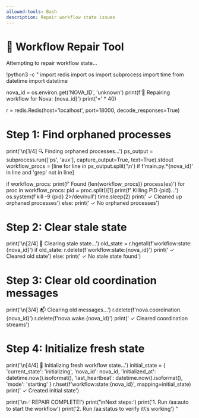 ```yaml
---
allowed-tools: Bash
description: Repair workflow state issues
---
```


# 🔧 Workflow Repair Tool

Attempting to repair workflow state...

!python3 -c "
import redis
import os
import subprocess
import time
from datetime import datetime

nova_id = os.environ.get('NOVA_ID', 'unknown')
print(f'🔧 Repairing workflow for Nova: {nova_id}')
print('=' * 40)

r = redis.Redis(host='localhost', port=18000, decode_responses=True)

# Step 1: Find orphaned processes
print('\\n[1/4] 🔍 Finding orphaned processes...')
ps_output = subprocess.run(['ps', 'aux'], capture_output=True, text=True).stdout
workflow_procs = [line for line in ps_output.split('\\n') if f'main.py.*{nova_id}' in line and 'grep' not in line]

if workflow_procs:
    print(f'  Found {len(workflow_procs)} process(es)')
    for proc in workflow_procs:
        pid = proc.split()[1]
        print(f'  Killing PID {pid}...')
        os.system(f'kill -9 {pid} 2>/dev/null')
    time.sleep(2)
    print('  ✓ Cleaned up orphaned processes')
else:
    print('  ✓ No orphaned processes')

# Step 2: Clear stale state
print('\\n[2/4] 🧹 Clearing stale state...')
old_state = r.hgetall(f'workflow:state:{nova_id}')
if old_state:
    r.delete(f'workflow:state:{nova_id}')
    print('  ✓ Cleared old state')
else:
    print('  ✓ No stale state found')

# Step 3: Clear old coordination messages
print('\\n[3/4] 📬 Clearing old messages...')
r.delete(f'nova.coordination.{nova_id}')
r.delete(f'nova.wake.{nova_id}')
print('  ✓ Cleared coordination streams')

# Step 4: Initialize fresh state
print('\\n[4/4] 🚀 Initializing fresh workflow state...')
initial_state = {
    'current_state': 'initializing',
    'nova_id': nova_id,
    'initialized_at': datetime.now().isoformat(),
    'last_heartbeat': datetime.now().isoformat(),
    'mode': 'starting'
}
r.hset(f'workflow:state:{nova_id}', mapping=initial_state)
print('  ✓ Created initial state')

print('\\n✅ REPAIR COMPLETE!')
print('\\nNext steps:')
print('1. Run /aa:auto to start the workflow')
print('2. Run /aa:status to verify it\\'s working')
"